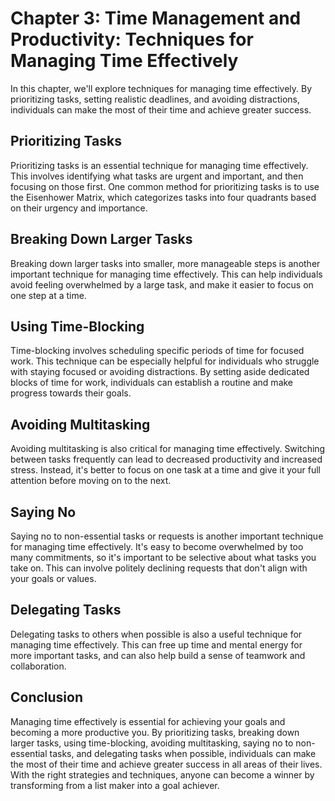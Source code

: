 Chapter 3: Time Management and Productivity: Techniques for Managing Time Effectively
=====================================================================================

In this chapter, we'll explore techniques for managing time effectively. By prioritizing tasks, setting realistic deadlines, and avoiding distractions, individuals can make the most of their time and achieve greater success.

Prioritizing Tasks
------------------

Prioritizing tasks is an essential technique for managing time effectively. This involves identifying what tasks are urgent and important, and then focusing on those first. One common method for prioritizing tasks is to use the Eisenhower Matrix, which categorizes tasks into four quadrants based on their urgency and importance.

Breaking Down Larger Tasks
--------------------------

Breaking down larger tasks into smaller, more manageable steps is another important technique for managing time effectively. This can help individuals avoid feeling overwhelmed by a large task, and make it easier to focus on one step at a time.

Using Time-Blocking
-------------------

Time-blocking involves scheduling specific periods of time for focused work. This technique can be especially helpful for individuals who struggle with staying focused or avoiding distractions. By setting aside dedicated blocks of time for work, individuals can establish a routine and make progress towards their goals.

Avoiding Multitasking
---------------------

Avoiding multitasking is also critical for managing time effectively. Switching between tasks frequently can lead to decreased productivity and increased stress. Instead, it's better to focus on one task at a time and give it your full attention before moving on to the next.

Saying No
---------

Saying no to non-essential tasks or requests is another important technique for managing time effectively. It's easy to become overwhelmed by too many commitments, so it's important to be selective about what tasks you take on. This can involve politely declining requests that don't align with your goals or values.

Delegating Tasks
----------------

Delegating tasks to others when possible is also a useful technique for managing time effectively. This can free up time and mental energy for more important tasks, and can also help build a sense of teamwork and collaboration.

Conclusion
----------

Managing time effectively is essential for achieving your goals and becoming a more productive you. By prioritizing tasks, breaking down larger tasks, using time-blocking, avoiding multitasking, saying no to non-essential tasks, and delegating tasks when possible, individuals can make the most of their time and achieve greater success in all areas of their lives. With the right strategies and techniques, anyone can become a winner by transforming from a list maker into a goal achiever.
